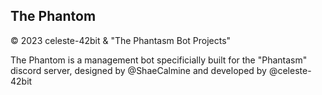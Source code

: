 The Phantom
---
&copy; 2023 celeste-42bit & "The Phantasm Bot Projects"  
  
The Phantom is a management bot specificially built for the "Phantasm" discord server, designed by @ShaeCalmine and developed by @celeste-42bit

